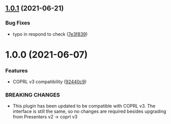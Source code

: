 ## [1.0.1](https://github.com/coprl/cacheable_presenter_plugin/compare/v1.0.0...v1.0.1) (2021-06-21)


### Bug Fixes

* typo in respond to check ([7e3f839](https://github.com/coprl/cacheable_presenter_plugin/commit/7e3f8394ea2da174a40361243a7583a6cc234a30))

# 1.0.0 (2021-06-07)


### Features

* COPRL v3 compatibility ([92440c9](https://github.com/coprl/cacheable-presenters-plugin/commit/92440c937abbaadd200bf3a75559909625ea2463))


### BREAKING CHANGES

* This plugin has been updated to be compatible with COPRL v3.
The interface is still the same, so no changes are required besides upgrading from Presenters v2 -> coprl v3
